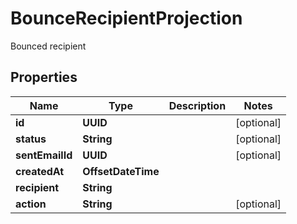 

# BounceRecipientProjection

Bounced recipient

## Properties

| Name | Type | Description | Notes |
|------------ | ------------- | ------------- | -------------|
|**id** | **UUID** |  |  [optional] |
|**status** | **String** |  |  [optional] |
|**sentEmailId** | **UUID** |  |  [optional] |
|**createdAt** | **OffsetDateTime** |  |  |
|**recipient** | **String** |  |  |
|**action** | **String** |  |  [optional] |



